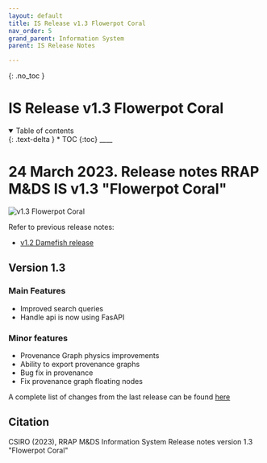 ```yaml
---
layout: default
title: IS Release v1.3 Flowerpot Coral
nav_order: 5
grand_parent: Information System
parent: IS Release Notes

---
```

{: .no_toc }
# IS Release v1.3 Flowerpot Coral
<details  open markdown="block">
  <summary>
    Table of contents
  </summary>
{: .text-delta }
* TOC
{:toc}
____
</details>


# 24 March 2023. Release notes RRAP M&DS IS v1.3 "Flowerpot Coral"

![v1.3 Flowerpot Coral](https://reefbuilders.com/wp-content/blogs.dir/1/files/2019/01/Ultra-Corals-Goniopora.jpg)


Refer to previous release notes:
* [v1.2 Damefish release](https://gbrrestoration.github.io/rrap-mds-knowledge-hub/information-system/release-notes/v1-2.html)

## Version 1.3 

### Main Features

- Improved search queries
- Handle api is now using FasAPI

### Minor features 

- Provenance Graph physics improvements
- Ability to export provenance graphs
- Bug fix in provenance
- Fix provenance graph floating nodes 

A complete list of changes from the last release can be found [here](https://github.com/gbrrestoration/rrap-is-proto/compare/v1.2.2...v1.3.0)

## Citation

CSIRO (2023), RRAP M&DS Information System Release notes version 1.3 "Flowerpot Coral"

